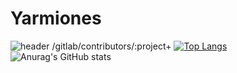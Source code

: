 # Yarmiones
![header](https://capsule-render.vercel.app/api?type=cylinder&color=auto&height=80&section=header&text=YaziiTown&fontSize=50)
/gitlab/contributors/:project+
[![Top Langs](https://github-readme-stats.vercel.app/api/top-langs/?username=Yarmione&layout=compact)](https://github.com/Yarmione/github-readme-stats)
![Anurag's GitHub stats](https://github-readme-stats.vercel.app/api?username=Yarmione&show_icons=true&theme=gruvbox)
